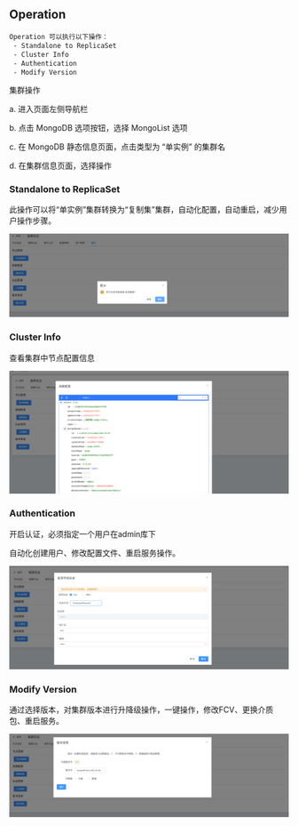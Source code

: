 ## Operation

```
Operation 可以执行以下操作：
 - Standalone to ReplicaSet
 - Cluster Info
 - Authentication
 - Modify Version
```

集群操作

a. 进入页面左侧导航栏

b. 点击 MongoDB 选项按钮，选择 MongoList 选项

c. 在 MongoDB 静态信息页面，点击类型为 “单实例” 的集群名

d. 在集群信息页面，选择操作

### Standalone to ReplicaSet

此操作可以将“单实例”集群转换为“复制集”集群，自动化配置，自动重启，减少用户操作步骤。

![image-20220721200526693](../../../../../../images/whalealPlatformImages/MongoDB_Standalone_Operation_StandaloneToReplicaSet.png)

### Cluster Info

查看集群中节点配置信息

![image-20220721200313019](../../../../../../images/whalealPlatformImages/MongoDB_Standalone_Operation_ClusterInfo.png)

### Authentication

开启认证，必须指定一个用户在admin库下

自动化创建用户、修改配置文件、重启服务操作。

![image-20220721200011007](../../../../../../images/whalealPlatformImages/MongoDB_Standalone_Operation_Authentication.png)

### Modify Version

通过选择版本，对集群版本进行升降级操作，一键操作，修改FCV、更换介质包、重启服务。

![image-20220721195602291](../../../../../../images/whalealPlatformImages/MongoDB_Standalone_Operation_ModifyVersion.png)
